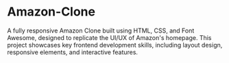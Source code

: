 # Amazon-Clone
A fully responsive Amazon Clone built using HTML, CSS, and Font Awesome, designed to replicate the UI/UX of Amazon's homepage. This project showcases key frontend development skills, including layout design, responsive elements, and interactive features.
